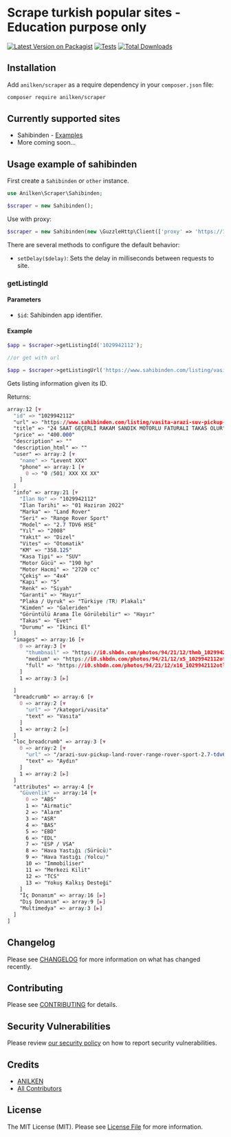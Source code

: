 # Scrape turkish popular sites - Education purpose only

[![Latest Version on Packagist](https://img.shields.io/packagist/v/anilken/scraper.svg?style=flat-square)](https://packagist.org/packages/anilken/scraper)
[![Tests](https://github.com/anilken/scraper/actions/workflows/run-tests.yml/badge.svg?branch=main)](https://github.com/anilken/scraper/actions/workflows/run-tests.yml)
[![Total Downloads](https://img.shields.io/packagist/dt/anilken/scraper.svg?style=flat-square)](https://packagist.org/packages/anilken/scraper)

## Installation

Add `anilken/scraper` as a require dependency in your `composer.json` file:

```sh
composer require anilken/scraper
```

## Currently supported sites

- Sahibinden - [Examples](examples/Sahibinden.md)
- More coming soon...

## Usage example of sahibinden

First create a `Sahibinden` or `other` instance.

```php
use Anilken\Scraper\Sahibinden;

$scraper = new Sahibinden();
```

Use with proxy:

```php
$scraper = new Sahibinden(new \GuzzleHttp\Client(['proxy' => 'https://127.0.0.1:80', 'verify' => false]));
```

There are several methods to configure the default behavior:
* `setDelay($delay)`: Sets the delay in milliseconds between requests to site.

### getListingId

#### Parameters

* `$id`: Sahibinden app identifier.

#### Example

```php
$app = $scraper->getListingId('1029942112'); 

//or get with url 

$app = $scraper->getListingUrl('https://www.sahibinden.com/listing/vasita-arazi-suv-pickup-land-rover-24-saat-gecerli-rakam-sandik-motorlu-faturali-takas-olur-1029942112/detail'); 
```

Gets listing information given its ID.

Returns:

```css
array:12 [▼
  "id" => "1029942112"
  "url" => "https://www.sahibinden.com/listing/vasita-arazi-suv-pickup-land-rover-24-saat-gecerli-rakam-sandik-motorlu-faturali-takas-olur-1029942112/detail"
  "title" => "24 SAAT GEÇERLİ RAKAM SANDIK MOTORLU FATURALI TAKAS OLUR"
  "price" => "400.000"
  "description" => ""
  "description_html" => ""
  "user" => array:2 [▼
    "name" => "Levent XXX"
    "phone" => array:1 [▼
      0 => "0 (501) XXX XX XX"
    ]
  ]
  "info" => array:21 [▼
    "İlan No" => "1029942112"
    "İlan Tarihi" => "01 Haziran 2022"
    "Marka" => "Land Rover"
    "Seri" => "Range Rover Sport"
    "Model" => "2.7 TDV6 HSE"
    "Yıl" => "2008"
    "Yakıt" => "Dizel"
    "Vites" => "Otomatik"
    "KM" => "358.125"
    "Kasa Tipi" => "SUV"
    "Motor Gücü" => "190 hp"
    "Motor Hacmi" => "2720 cc"
    "Çekiş" => "4x4"
    "Kapı" => "5"
    "Renk" => "Siyah"
    "Garanti" => "Hayır"
    "Plaka / Uyruk" => "Türkiye (TR) Plakalı"
    "Kimden" => "Galeriden"
    "Görüntülü Arama İle Görülebilir" => "Hayır"
    "Takas" => "Evet"
    "Durumu" => "İkinci El"
  ]
  "images" => array:16 [▼
    0 => array:3 [▼
      "thumbnail" => "https://i0.shbdn.com/photos/94/21/12/thmb_1029942112otl.jpg"
      "medium" => "https://i0.shbdn.com/photos/94/21/12/x5_1029942112otl.jpg"
      "full" => "https://i0.shbdn.com/photos/94/21/12/x16_1029942112otl.jpg"
    ]
    1 => array:3 [▶]

  ]
  "breadcrumb" => array:6 [▼
    0 => array:2 [▼
      "url" => "/kategori/vasita"
      "text" => "Vasıta"
    ]
    1 => array:2 [▶]
  ]
  "loc_breadcrumb" => array:3 [▼
    0 => array:2 [▼
      "url" => "/arazi-suv-pickup-land-rover-range-rover-sport-2.7-tdv6-hse/aydin"
      "text" => "Aydın"
    ]
    1 => array:2 [▶]
  ]
  "attributes" => array:4 [▼
    "Güvenlik" => array:14 [▼
      0 => "ABS"
      1 => "Airmatic"
      2 => "Alarm"
      3 => "ASR"
      4 => "BAS"
      5 => "EBD"
      6 => "EDL"
      7 => "ESP / VSA"
      8 => "Hava Yastığı (Sürücü)"
      9 => "Hava Yastığı (Yolcu)"
      10 => "Immobiliser"
      11 => "Merkezi Kilit"
      12 => "TCS"
      13 => "Yokuş Kalkış Desteği"
    ]
    "İç Donanım" => array:16 [▶]
    "Dış Donanım" => array:9 [▶]
    "Multimedya" => array:3 [▶]
  ]
]
```

## Changelog

Please see [CHANGELOG](CHANGELOG.md) for more information on what has changed recently.

## Contributing

Please see [CONTRIBUTING](.github/CONTRIBUTING.md) for details.

## Security Vulnerabilities

Please review [our security policy](../../security/policy) on how to report security vulnerabilities.

## Credits

- [ANILKEN](https://github.com/anilken)
- [All Contributors](../../contributors)

## License

The MIT License (MIT). Please see [License File](LICENSE.md) for more information.
